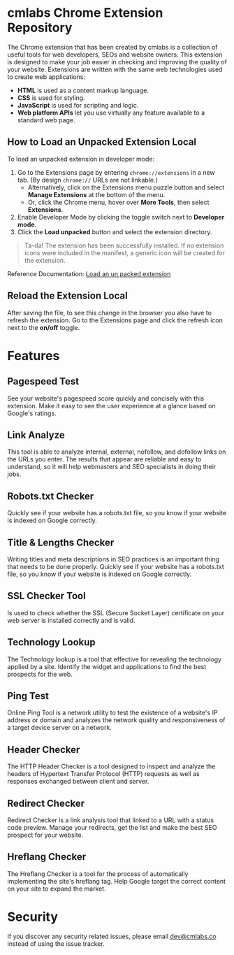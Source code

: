 # cmlabs Chrome Extension Repository
The Chrome extension that has been created by cmlabs is a collection of useful tools for web developers, SEOs and website owners. This extension is designed to make your job easier in checking and improving the quality of your website. Extensions are written with the same web technologies used to create web applications:
- **HTML** is used as a content markup language.
- **CSS** is used for styling.
- **JavaScript** is used for scripting and logic.
- **Web platform APIs** let you use virtually any feature available to a standard web page.
## How to Load an Unpacked Extension Local
To load an unpacked extension in developer mode:
1. Go to the Extensions page by entering `chrome://extensions` in a new tab. (By design `chrome://` URLs are not linkable.)
    - Alternatively, click on the Extensions menu puzzle button and select **Manage Extensions** at the bottom of the menu.
    - Or, click the Chrome menu, hover over **More Tools**, then select **Extensions**.
2. Enable Developer Mode by clicking the toggle switch next to **Developer mode**.
3. Click the **Load unpacked** button and select the extension directory.
> Ta-da! The extension has been successfully installed. If no extension icons were included in the manifest, a generic icon will be created for the extension.

Reference Documentation: [Load an un packed extension](https://developer.chrome.com/docs/extensions/mv3/getstarted/development-basics/#load-unpacked) 

## Reload the Extension Local
After saving the file, to see this change in the browser you also have to refresh the extension. Go to the Extensions page and click the refresh icon next to the **on/off** toggle.

# Features
## Pagespeed Test
See your website's pagespeed score quickly and concisely with this extension. Make it easy to see the user experience at a glance based on Google's ratings.
## Link Analyze
This tool is able to analyze internal, external, nofollow, and dofollow links on the URLs you enter. The results that appear are reliable and easy to understand, so it will help webmasters and SEO specialists in doing their jobs.
## Robots.txt Checker
Quickly see if your website has a robots.txt file, so you know if your website is indexed on Google correctly.
## Title & Lengths Checker 
Writing titles and meta descriptions in SEO practices is an important thing that needs to be done properly.
Quickly see if your website has a robots.txt file, so you know if your website is indexed on Google correctly.
## SSL Checker Tool 
Is used to check whether the SSL (Secure Socket Layer) certificate on your web server is installed correctly and is valid.
## Technology Lookup 
The Technology lookup is a tool that effective for revealing the technology applied by a site. Identify the widget and applications to find the best prospects for the web.
## Ping Test 
Online Ping Tool is a network utility to test the existence of a website's IP address or domain and analyzes the network quality and responsiveness of a target device server on a network.
## Header Checker
The HTTP Header Checker is a tool designed to inspect and analyze the headers of Hypertext Transfer Protocol (HTTP) requests as well as responses exchanged between client and server.
## Redirect Checker
Redirect Checker is a link analysis tool that linked to a URL with a status code preview. Manage your redirects, get the list and make the best SEO prospect for your website.
## Hreflang Checker
The Hreflang Checker is a tool for the process of automatically implementing the site's hreflang tag. Help Google target the correct content on your site to expand the market.
# Security
If you discover any security related issues, please email dev@cmlabs.co instead of using the issue tracker.